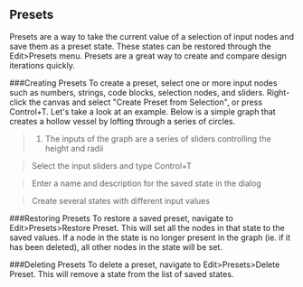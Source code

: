 ## Presets

Presets are a way to take the current value of a selection of input nodes and save them as a preset state. These states can be restored through the Edit>Presets menu. Presets are a great way to create and compare design iterations quickly.

###Creating Presets
To create a preset, select one or more input nodes such as numbers, strings, code blocks, selection nodes, and sliders. Right-click the canvas and select "Create Preset from Selection", or press Control+T. 
Let's take a look at an example. Below is a simple graph that creates a hollow vessel by lofting through a series of circles. 

>1. The inputs of the graph are a series of sliders controlling the height and radii

>Select the input sliders and type Control+T

>Enter a name and description for the saved state in the dialog

>Create several states with different input values

###Restoring Presets
To restore a saved preset, navigate to Edit>Presets>Restore Preset. This will set all the nodes in that state to the saved values. If a node in the state is no longer present in the graph (ie. if it has been deleted), all other nodes in the state will be set.

###Deleting Presets
To delete a preset, navigate to Edit>Presets>Delete Preset. This will remove a state from the list of saved states.